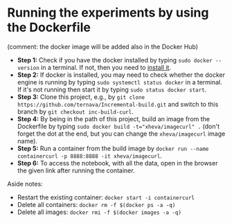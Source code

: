# Running the experiments by using the Dockerfile

(comment: the docker image will be added also in the Docker Hub)
 
- **Step 1:** Check if you have the docker installed by typing `sudo docker --version` in a terminal. If not, then you need to [install it](https://docs.docker.com/get-docker/).
- **Step 2:** If docker is installed, you may need to check whether the docker engine is running by typing `sudo systemctl status docker` in a terminal. If it's not running then start it by typing `sudo status docker start`. 
- **Step 3:** Clone this project, e.g., by `git clone https://github.com/ternava/Incremental-build.git` and switch to this branch by `git checkout inc-build-curl`.
- **Step 4:** By being in the path of this project, build an image from the Dockerfile by typing `sudo docker build -t="xheva/imagecurl" .` (don't forget the dot at the end, but you can change the `xheva/imagecurl` image name).
- **Step 5:** Run a container from the build image by `docker run --name containercurl -p 8888:8888 -it xheva/imagecurl`.
- **Step 6:** To access the notebook, with all the data, open in the browser the given link after running the container.

Aside notes: 
- Restart the existing container: `docker start -i containercurl`
- Delete all containers: `docker rm -f $(docker ps -a -q)`
- Delete all images: `docker rmi -f $(docker images -a -q)`
